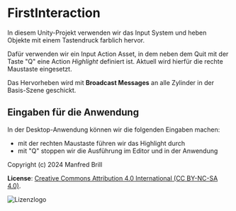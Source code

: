 # FirstInteraction

In diesem Unity-Projekt verwenden wir das Input System und heben Objekte
mit einem Tastendruck farblich hervor.

Dafür verwenden wir ein Input Action Asset, in dem neben dem Quit mit der Taste 
"Q" eine Action *Highlight* definiert ist. Aktuell wird hierfür
die rechte Maustaste eingesetzt.

Das Hervorheben wird mit **Broadcast Messages** an alle Zylinder
in der Basis-Szene geschickt.

## Eingaben für die Anwendung
In der Desktop-Anwendung können wir die folgenden Eingaben machen:

- mit der rechten Maustaste führen wir das Highlight durch
- mit "Q" stoppen wir die Ausführung im Editor und in der Anwendung

Copyright (c) 2024 Manfred Brill

**License**: [Creative Commons Attribution 4.0 International (CC BY-NC-SA 4.0)](https://creativecommons.org/licenses/by-nc-sa/4.0/).  

![Lizenzlogo](https://licensebuttons.net/l/by-nc-sa/3.0/de/88x31.png)
